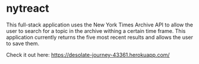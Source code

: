 # nytreact

This full-stack application uses the New York Times Archive API to allow the user to search for a topic in the archive withing a certain time frame. This application currently returns the five most recent results and allows the user to save them. 

Check it out here: https://desolate-journey-43361.herokuapp.com/
